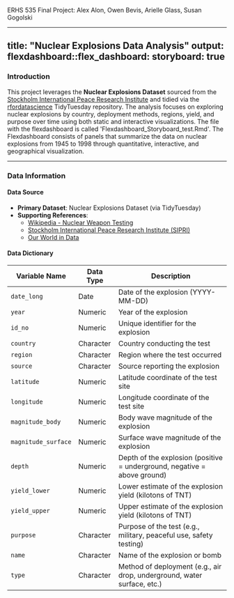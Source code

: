 ERHS 535 Final Project: Alex Alon, Owen Bevis, Arielle Glass, Susan Gogolski

---
title: "Nuclear Explosions Data Analysis"
output: 
  flexdashboard::flex_dashboard:
    storyboard: true
---

### Introduction

This project leverages the **Nuclear Explosions Dataset** sourced from the [Stockholm International Peace Research Institute](https://www.sipri.org/) and tidied via the [rfordatascience](https://github.com/rfordatascience/tidytuesday/tree/master/data/2019/2019-08-20) TidyTuesday repository. The analysis focuses on exploring nuclear explosions by country, deployment methods, regions, yield, and purpose over time using both static and interactive visualizations.
The file with the flexdashboard is called 'Flexdashboard_Storyboard_test.Rmd'. The Flexdashboard consists of panels that summarize the data on nuclear explosions from 1945 to 1998 through quantitative, interactive, and geographical visualization.

---

### Data Information

#### Data Source
- **Primary Dataset**: Nuclear Explosions Dataset (via TidyTuesday)
- **Supporting References**:
  - [Wikipedia - Nuclear Weapon Testing](https://en.wikipedia.org/wiki/Nuclear_weapon_testing)
  - [Stockholm International Peace Research Institute (SIPRI)](https://www.sipri.org/)
  - [Our World in Data](https://ourworldindata.org/)

#### Data Dictionary

| Variable Name          | Data Type   | Description                                                                 |
|-------------------------|-------------|-----------------------------------------------------------------------------|
| `date_long`            | Date        | Date of the explosion (YYYY-MM-DD)                                         |
| `year`                 | Numeric     | Year of the explosion                                                      |
| `id_no`                | Numeric     | Unique identifier for the explosion                                        |
| `country`              | Character   | Country conducting the test                                                |
| `region`               | Character   | Region where the test occurred                                             |
| `source`               | Character   | Source reporting the explosion                                             |
| `latitude`             | Numeric     | Latitude coordinate of the test site                                       |
| `longitude`            | Numeric     | Longitude coordinate of the test site                                      |
| `magnitude_body`       | Numeric     | Body wave magnitude of the explosion                                       |
| `magnitude_surface`    | Numeric     | Surface wave magnitude of the explosion                                    |
| `depth`                | Numeric     | Depth of the explosion (positive = underground, negative = above ground)   |
| `yield_lower`          | Numeric     | Lower estimate of the explosion yield (kilotons of TNT)                    |
| `yield_upper`          | Numeric     | Upper estimate of the explosion yield (kilotons of TNT)                    |
| `purpose`              | Character   | Purpose of the test (e.g., military, peaceful use, safety testing)         |
| `name`                 | Character   | Name of the explosion or bomb                                              |
| `type`                 | Character   | Method of deployment (e.g., air drop, underground, water surface, etc.)    |



